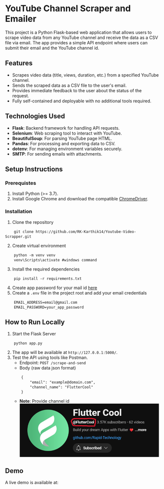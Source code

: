 # YouTube Channel Scraper and Emailer

This project is a Python Flask-based web application that allows users to scrape video data from any YouTube channel and receive the data as a CSV file via email. The app provides a simple API endpoint where users can submit their email and the YouTube channel id.

## Features
* Scrapes video data (title, views, duration, etc.) from a specified YouTube channel.
* Sends the scraped data as a CSV file to the user's email.
* Provides immediate feedback to the user about the status of the request.
* Fully self-contained and deployable with no additional tools required.

## Technologies Used
* **Flask**: Backend framework for handling API requests.
* **Selenium**: Web scraping tool to interact with YouTube.
* **BeautifulSoup**: For parsing YouTube page HTML.
* **Pandas**: For processing and exporting data to CSV.
* **dotenv**: For managing environment variables securely.
* **SMTP**: For sending emails with attachments.

## Setup Instructions
### Prerequistes
1. Install Python (>= 3.7).
2. Install Google Chrome and download the compatible [ChromeDriver](https://developer.chrome.com/docs/chromedriver/downloads).
### Installation
1. Clone the repository
```
    git clone https://github.com/RK-Karthik14/Youtube-Video-Scrapper.git
```
2. Create virtual environment
```
    python -m venv venv
    venv\Scripts\activate #windows command
```
3. Install the required dependencies
```
    pip install -r requirements.txt
```

4. Create app password for your mail id [here](https://youtu.be/weA4yBSUMXs?feature=shared)
5. Create a ``` .env ``` file in the project root and add your email credentials
```
    EMAIL_ADDRESS=email@gmail.com
    EMAIL_PASSWORD=your_app_password
```
## How to Run Locally
1. Start the Flask Server
```
    python app.py
```
2. The app will be available at ```http://127.0.0.1:5000/```.
3. Test the API using tools like Postman.
    * Endpoint: ```POST /scrape-and-send```
    * Body (raw data json format)
    ```
        {
            "email": "example@domain.com",
            "channel_name": "FlutterCool"
        }

    ```
    * **Note**: Provide channel id
    ![IMG](/images/img1.png)
## Demo
A live demo is available at: 
